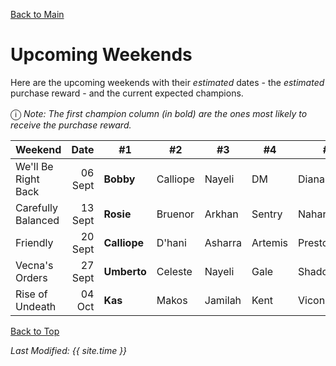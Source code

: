 [Back to Main](index.md)

# Upcoming Weekends

Here are the upcoming weekends with their *estimated* dates - the *estimated* purchase reward - and the current expected champions.

<span style="font-size:1.2em;">ⓘ</span> *Note: The first champion column (in bold) are the ones most likely to receive the purchase reward.*

| Weekend | Date | #1 | #2 | #3 | #4 | #5 | Reward |
|---|--:|---|---|---|---|---|---|
| We'll Be Right Back | 06 Sept | **Bobby** | Calliope | Nayeli | DM | Diana | Golden Epic |
| Carefully Balanced | 13 Sept | **Rosie** | Bruenor | Arkhan | Sentry | Nahara | Golden Epic |
| Friendly | 20 Sept | **Calliope** | D'hani | Asharra | Artemis | Presto | Golden Epic |
| Vecna's Orders | 27 Sept | **Umberto** | Celeste | Nayeli | Gale | Shadowheart | Golden Epic |
| Rise of Undeath | 04 Oct | **Kas** | Makos | Jamilah | Kent | Viconia | Golden Epic |

[Back to Top](#top)

*Last Modified: {{ site.time }}*